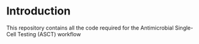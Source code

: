 # Introduction
This repository contains all the code required for the Antimicrobial Single-Cell Testing (ASCT) workflow
